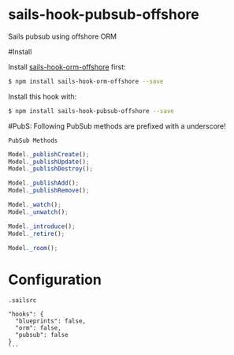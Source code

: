 # sails-hook-pubsub-offshore
Sails pubsub using offshore ORM

#Install

Install [sails-hook-orm-offshore](https://github.com/Atlantis-Software/sails-hook-orm-offshore) first:
```sh
$ npm install sails-hook-orm-offshore --save
```

Install this hook with:

```sh
$ npm install sails-hook-pubsub-offshore --save
```

#PubS: Following PubSub methods are prefixed with a underscore!

`PubSub Methods`
````js
Model._publishCreate();
Model._publishUpdate();
Model._publishDestroy();

Model._publishAdd();
Model._publishRemove();

Model._watch();
Model._unwatch();

Model._introduce();
Model._retire();

Model._room();
````

# Configuration

`.sailsrc`
````
"hooks": {
  "blueprints": false,
  "orm": false,
  "pubsub": false
}
```
